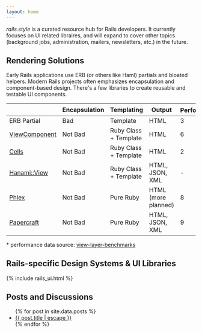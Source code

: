 ```yaml
---
layout: home
---
```


<style>
  {% include assets/main.css %}
</style>

_rails.style_ is a curated resource hub for Rails developers. It currently focuses on UI related libraires, and will expand to cover other topics (background jobs, administration, mailers, newsletters, etc.) in the future.

## Rendering Solutions

Early Rails applications use ERB (or others like Haml) partials and bloated helpers. Modern Rails projects often emphasizes encapsulation and component-based design. There's a few libraries to create reusable and testable UI components.

|                                                            | Encapsulation | **Templating**        | **Output**          | **Performance**<sup>*</sup> |
| ---------------------------------------------------------- | ------------- | --------------------- | ------------------- | --------------------------- |
| ERB Partial                                                | Bad           | Template              | HTML                | 3                           |
| [ViewComponent](https://viewcomponent.org/)                | Not Bad       | Ruby Class + Template | HTML                | 6                           |
| [Cells](https://github.com/trailblazer/cells)              | Not Bad       | Ruby Class + Template | HTML                | 2                           |
| [Hanami::View](https://github.com/hanami/view)             | Not Bad       | Ruby Class + Template | HTML, JSON, XML     | -                           |
| [Phlex](https://www.phlex.fun/)                            | Not Bad       | Pure Ruby             | HTML (more planned) | 8                           |
| [Papercraft](https://github.com/digital-fabric/papercraft) | Not Bad       | Pure Ruby             | HTML, JSON, XML     | 9                           |

\* performance data source: [view-layer-benchmarks](https://github.com/KonnorRogers/view-layer-benchmarks)

## Rails-specific Design Systems & UI Libraries

{% include rails_ui.html %}

## Posts and Discussions

<ul>
{% for post in site.data.posts %}
  <li>
    <a href="{{ post.url }}" title="{{ post.title | escape }}">
      {{ post.title | escape }}
    </a>
  </li>
{% endfor %}
</ul>

<script defer src="/assets/main.js"></script>
<script defer src="https://unpkg.com/alpinejs-component@latest/dist/component.min.js"></script>
<script defer src="https://cdn.jsdelivr.net/npm/alpinejs@3.14.8/dist/cdn.min.js"></script>

<!-- TODO comments panel performance (cache?) -->
<!-- TODO git activity sparkline -->
